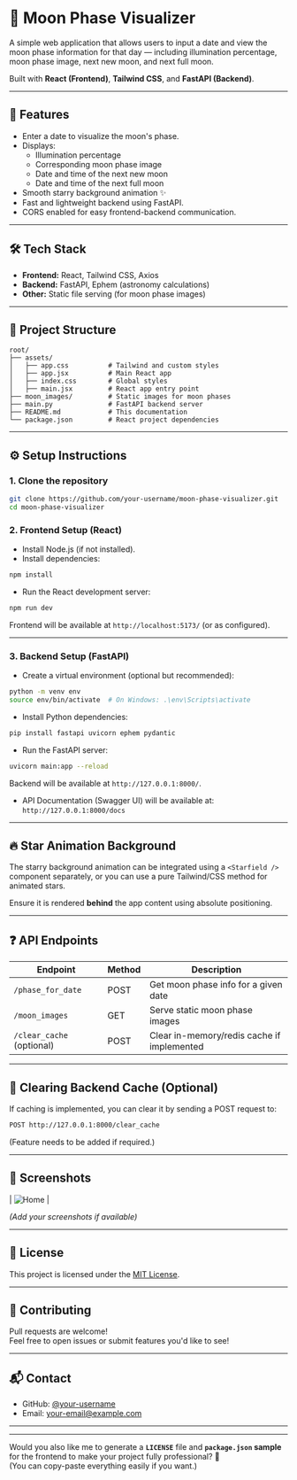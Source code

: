 
# 🌙 Moon Phase Visualizer

A simple web application that allows users to input a date and view the moon phase information for that day — including illumination percentage, moon phase image, next new moon, and next full moon.

Built with **React (Frontend)**, **Tailwind CSS**, and **FastAPI (Backend)**.

---

## 🚀 Features

- Enter a date to visualize the moon's phase.
- Displays:
  - Illumination percentage
  - Corresponding moon phase image
  - Date and time of the next new moon
  - Date and time of the next full moon
- Smooth starry background animation ✨
- Fast and lightweight backend using FastAPI.
- CORS enabled for easy frontend-backend communication.

---

## 🛠 Tech Stack

- **Frontend:** React, Tailwind CSS, Axios
- **Backend:** FastAPI, Ephem (astronomy calculations)
- **Other:** Static file serving (for moon phase images)

---

## 📁 Project Structure

```
root/
├── assets/
│   ├── app.css          # Tailwind and custom styles
│   ├── app.jsx          # Main React app
│   ├── index.css        # Global styles
│   ├── main.jsx         # React app entry point
├── moon_images/         # Static images for moon phases
├── main.py              # FastAPI backend server
├── README.md            # This documentation
└── package.json         # React project dependencies
```

---

## ⚙️ Setup Instructions

### 1. Clone the repository

```bash
git clone https://github.com/your-username/moon-phase-visualizer.git
cd moon-phase-visualizer
```

### 2. Frontend Setup (React)

- Install Node.js (if not installed).
- Install dependencies:

```bash
npm install
```

- Run the React development server:

```bash
npm run dev
```

Frontend will be available at `http://localhost:5173/` (or as configured).

---

### 3. Backend Setup (FastAPI)

- Create a virtual environment (optional but recommended):

```bash
python -m venv env
source env/bin/activate  # On Windows: .\env\Scripts\activate
```

- Install Python dependencies:

```bash
pip install fastapi uvicorn ephem pydantic
```

- Run the FastAPI server:

```bash
uvicorn main:app --reload
```

Backend will be available at `http://127.0.0.1:8000/`.

- API Documentation (Swagger UI) will be available at:  
  `http://127.0.0.1:8000/docs`

---

## 🔥 Star Animation Background

The starry background animation can be integrated using a `<Starfield />` component separately, or you can use a pure Tailwind/CSS method for animated stars.

Ensure it is rendered **behind** the app content using absolute positioning.

---

## ❓ API Endpoints

| Endpoint            | Method | Description                          |
|---------------------|--------|--------------------------------------|
| `/phase_for_date`    | POST   | Get moon phase info for a given date |
| `/moon_images`       | GET    | Serve static moon phase images       |
| `/clear_cache` (optional) | POST | Clear in-memory/redis cache if implemented |

---

## 🧹 Clearing Backend Cache (Optional)

If caching is implemented, you can clear it by sending a POST request to:

```bash
POST http://127.0.0.1:8000/clear_cache
```

(Feature needs to be added if required.)

---

## 📸 Screenshots

| ![Home](./assets/screenshots/home.png) |

*(Add your screenshots if available)*

---

## 📜 License

This project is licensed under the [MIT License](LICENSE).

---

## 🤝 Contributing

Pull requests are welcome!  
Feel free to open issues or submit features you'd like to see!

---

## 📬 Contact

- GitHub: [@your-username](https://github.com/your-username)
- Email: your-email@example.com

---

---

Would you also like me to generate a **`LICENSE`** file and **`package.json` sample** for the frontend to make your project fully professional? 🚀  
(You can copy-paste everything easily if you want.)
